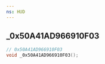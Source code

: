 ```yaml
---
ns: HUD
---
```

## _0x50A41AD966910F03

```c
// 0x50A41AD966910F03
void _0x50A41AD966910F03();
```

